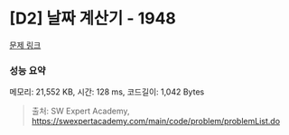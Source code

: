 # [D2] 날짜 계산기 - 1948 

[문제 링크](https://swexpertacademy.com/main/code/problem/problemDetail.do?contestProbId=AV5PnnU6AOsDFAUq) 

### 성능 요약

메모리: 21,552 KB, 시간: 128 ms, 코드길이: 1,042 Bytes



> 출처: SW Expert Academy, https://swexpertacademy.com/main/code/problem/problemList.do